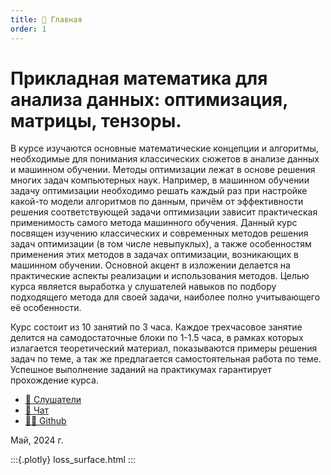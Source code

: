 ```yaml
---
title: 🏡 Главная
order: 1
---
```


# Прикладная математика для анализа данных: оптимизация, матрицы, тензоры.

В курсе изучаются основные математические концепции и алгоритмы, необходимые для понимания классических сюжетов в анализе данных и машинном обучении. Методы оптимизации лежат в основе решения многих задач компьютерных наук. Например, в машинном обучении задачу оптимизации необходимо решать каждый раз при настройке какой-то модели алгоритмов по данным, причём от эффективности решения соответствующей задачи оптимизации зависит практическая применимость самого метода машинного обучения. Данный курс посвящен изучению классических и современных методов решения задач оптимизации (в том числе невыпуклых), а также особенностям применения этих методов в задачах оптимизации, возникающих в машинном обучении. Основной акцент в изложении делается на практические аспекты реализации и использования методов. Целью курса является выработка у слушателей навыков по подбору подходящего метода для своей задачи, наиболее полно учитывающего её особенности.

Курс состоит из 10 занятий по 3 часа. Каждое трехчасовое занятие делится на самодостаточные блоки по 1-1.5 часа, в рамках которых излагается теоретический материал, показываются примеры решения задач по теме, а так же предлагается самостоятельная работа по теме. Успешное выполнение заданий на практикумах гарантирует прохождение курса.

* [🧠 Слушатели](/students)
* [📧 Чат](https://t.me/+k63TpYLTLUo3MjMy)
* [👨‍💻 Github](https://github.com/MerkulovDaniil/mda24)

Май, 2024 г.

:::{.plotly} 
loss_surface.html
:::